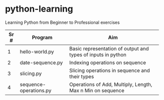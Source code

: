 # python-learning
Learning Python from Beginner to Professional exercises

| Sr # | Program | Aim |
|------|---------|-----|
| 1 | hello-world.py | Basic representation of output and types of inputs in python |
| 2 | date-sequence.py | Indexing operations on sequence |
| 3 | slicing.py | Slicing operations in sequence and their types |
| 4 | sequence-operations.py | Operations of Add, Multiply, Length, Max n Min on sequence |
